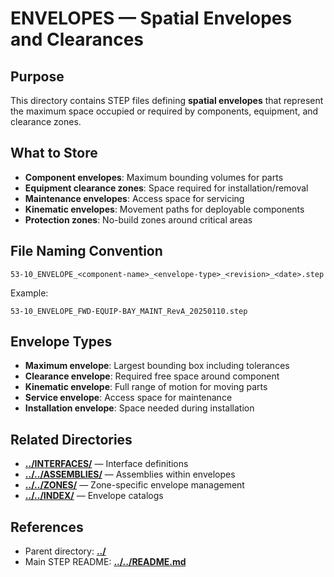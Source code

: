 # ENVELOPES — Spatial Envelopes and Clearances

## Purpose

This directory contains STEP files defining **spatial envelopes** that represent the maximum space occupied or required by components, equipment, and clearance zones.

## What to Store

- **Component envelopes**: Maximum bounding volumes for parts
- **Equipment clearance zones**: Space required for installation/removal
- **Maintenance envelopes**: Access space for servicing
- **Kinematic envelopes**: Movement paths for deployable components
- **Protection zones**: No-build zones around critical areas

## File Naming Convention

```
53-10_ENVELOPE_<component-name>_<envelope-type>_<revision>_<date>.step
```

Example:
```
53-10_ENVELOPE_FWD-EQUIP-BAY_MAINT_RevA_20250110.step
```

## Envelope Types

- **Maximum envelope**: Largest bounding box including tolerances
- **Clearance envelope**: Required free space around component
- **Kinematic envelope**: Full range of motion for moving parts
- **Service envelope**: Access space for maintenance
- **Installation envelope**: Space needed during installation

## Related Directories

- [**../INTERFACES/**](../INTERFACES/) — Interface definitions
- [**../../ASSEMBLIES/**](../../ASSEMBLIES/) — Assemblies within envelopes
- [**../../ZONES/**](../../ZONES/) — Zone-specific envelope management
- [**../../INDEX/**](../../INDEX/) — Envelope catalogs

## References

- Parent directory: [**../**](../)
- Main STEP README: [**../../README.md**](../../README.md)
